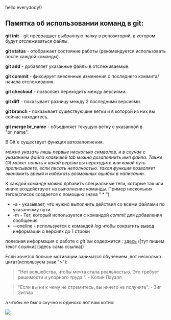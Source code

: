hello everydody!)

## Памятка об использовании команд в **git**:

**git init** - git превращает выбранную папку в репозиторий, в котором будут отслеживаться файлы.

**git status** - отображает состояние работы (рекомендуется использовать после каждой команды).

**git add** - добавляет указанные файлы в отслеживаемые.

**git commit** - фиксирует внесенные изменения с последнего коммита/начала отслеживания.

**git checkout** - позволяет переходить между версиями.

**git diff** - показывает разницу между 2 последними версиями.

**git branch** - показывает существующие ветки и в которой из них вы сейчас находитесь.

**git merge br_name** - объединяет текущую ветку с указанной в "br_name".

В Git`е существует функция автозаполнения.

*можно указать лишь первые несколько символов, и в случае с указанием файла клавишей tab можно дозаполнить имя файла. Также Git может понять к какой версии вы переходите или какой путь прописываете, если писать неполностью. такая функция позволяет экономить время и избежать возможных ошибок в написании.* 

К каждой команде можно добавить специальные теги, которые так или иначе воздействуют на выполнение команды. Пример нескольких тегов(список создается с помощью знака " * "):

*  -a - указывает, что нужно выполнить действия со всеми файлами по указанному пути.
*  -m - Тег, который используется с командой *commit* для добавления сообщения
*  --oneline - используется с командой *log* чтобы сократить вывод информации о версиях до 1 строки

полезная информация о работе с *git`ом* содержится : [здесь](https://habr.com/ru/post/541258/) ([тут пишем текст ссылки] (здесь сама ссылка))

Если хочется больше мотивации заниматся обучением ,вот несколько цитат(используем знак ">"):

>"Нет волшебства, чтобы мечта стала реальностью. Это требует решимости и упорного труда ". - Колин Пауэлл

>"Если вы ни к чему не стремитесь, вы ничего не получите". - Зиг Зиглар

а чтобы не было скучно и одиноко вот вам котик:

![](https://i.pinimg.com/originals/5c/23/c4/5c23c4b0e32985c7837facdda5778813.jpg)